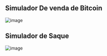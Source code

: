 ## Simulador De venda de Bitcoin

![image](https://github.com/user-attachments/assets/21a4c6eb-2ad4-470c-b0b5-77220e5e6f04)

## Simulador de Saque
![image](https://github.com/user-attachments/assets/0cad3552-7c2b-47d7-83f6-9719603a2ec1)
